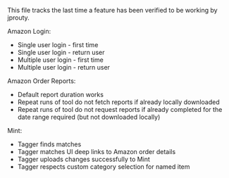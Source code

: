 This file tracks the last time a feature has been verified to be working by jprouty.

Amazon Login:

- Single user login - first time
- Single user login - return user
- Multiple user login - first time
- Multiple user login - return user

Amazon Order Reports:

- Default report duration works
- Repeat runs of tool do not fetch reports if already locally downloaded
- Repeat runs of tool do not request reports if already completed for the date range required (but not downloaded locally)

Mint:

- Tagger finds matches
- Tagger matches UI deep links to Amazon order details
- Tagger uploads changes successfully to Mint
- Tagger respects custom category selection for named item
